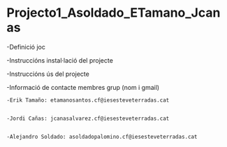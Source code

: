 # Projecto1_Asoldado_ETamano_Jcanas
-Definició joc


-Instruccións instal·lació del projecte


-Instruccións ús del projecte


-Informació de contacte membres grup (nom i gmail)


    -Erik Tamaño: etamanosantos.cf@iesesteveterradas.cat


    -Jordi Cañas: jcanasalvarez.cf@iesesteveterradas.cat
  
  
    -Alejandro Soldado: asoldadopalomino.cf@iesesteveterradas.cat

